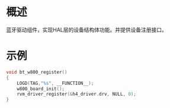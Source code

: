 # 概述

蓝牙驱动组件，实现HAL层的设备结构体功能。并提供设备注册接口。

# 示例

```c
void bt_w800_register()
{
    LOGD(TAG,"%s", __FUNCTION__);
    w800_board_init();
    rvm_driver_register(&h4_driver.drv, NULL, 0);
}
```